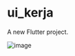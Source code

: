 # ui_kerja

A new Flutter project.

![image](https://github.com/RonwasHere/ui_kerja/assets/97945445/a0e22dd2-4f6c-4184-ac2c-8750dc3de904)



